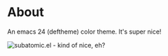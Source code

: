 About
=====

An emacs 24 (deftheme) color theme. It's super nice!

![subatomic.el - kind of nice, eh?](https://raw.github.com/cryon/subatomic/master/readme-files/subatomic.png "subatomic emacs theme")